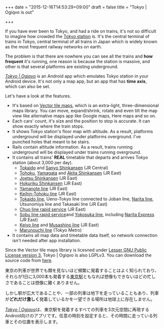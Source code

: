 +++
date = "2015-12-16T14:53:29+09:00"
draft = false
title = "Tokyo | Ogiqvo is out"

+++

If you have ever been to Tokyo, and had a ride on trains, it's not so difficult to imagine how crowded the [Tokyo station](https://en.wikipedia.org/wiki/Tokyo_Station) is. It's the central terminal of trains in Tokyo, central terminal of all trains in Japan which is widely known as the most frequent railway networks on earth.

The problem is that there are nowhere you can see all the trains and **how frequent** it's running, one reason is because the station is massive, and other is that several platforms are existing underground.

[*Tokyo | Ogiqvo*](https://play.google.com/store/apps/details?id=com.ogiqvo.view.tokyo) is an Android app which emulates Tokyo station in your Android device. It's not only a map app, but an app that has **time axis**, which can also be set.

Let's have a look at the features.

* It's based on [Vector tile maps](https://github.com/opensciencemap/vtm), which is an extra-light, three-dimensional maps library. You can move, expand/shrink, rotate and even tilt the map view like alternative maps app like Google maps, Here maps and so on.
* Each cars' count, it's size and the position to stop is accurate. It can show exactly where the train stops.
* It shows Tokyo station's floor map with altitude. As a result, platforms underground will be displayed under platforms overground. I've punched holes that meant to be stairs.
* Rails contain altitude information. As a result, trains running underground will be displayed under trains running overground.
* It contains all trains' **REAL** timetable that departs and arrives Tokyo station (about 3,000 per day).
  * [Tokaido](https://en.wikipedia.org/wiki/Tokaido_Shinkansen) and [Sanyo Shinkansen](https://en.wikipedia.org/wiki/Sany%C5%8D_Shinkansen) (JR Central)
  * [Tohoku](https://en.wikipedia.org/wiki/Tohoku_Shinkansen), [Yamagata](https://en.wikipedia.org/wiki/Yamagata_Shinkansen) and [Akita Shinkansen](https://en.wikipedia.org/wiki/Akita_Shinkansen) (JR East)
  * [Joetsu Shinkansen](https://en.wikipedia.org/wiki/J%C5%8Detsu_Shinkansen) (JR East)
  * [Hokuriku Shinkansen](https://en.wikipedia.org/wiki/Hokuriku_Shinkansen) (JR East)
  * [Yamanote line](https://en.wikipedia.org/wiki/Yamanote_Line) (JR East)
  * [Keihin-Tohoku line](https://en.wikipedia.org/wiki/Keihin-T%C5%8Dhoku_Line) (JR East)
  * [Tokaido line](https://en.wikipedia.org/wiki/T%C5%8Dkaid%C5%8D_Main_Line), Ueno-Tokyo line connected to Joban line, [Narita line](https://en.wikipedia.org/wiki/Narita_Line), Utsunomiya line and Takasaki line (JR East)
  * [Chuo line rapid service](https://en.wikipedia.org/wiki/Ch%C5%AB%C5%8D_Main_Line) (JR East)
  * [Sobu line rapid service](https://en.wikipedia.org/wiki/S%C5%8Dbu_Main_Line)and [Yokosuka line](https://en.wikipedia.org/wiki/Yokosuka_Line), including [Narita Express](https://en.wikipedia.org/wiki/Narita_Express) (JR East)
  * [Keiyo line](https://en.wikipedia.org/wiki/Keiy%C5%8D_Line) and [Musashino line](https://en.wikipedia.org/wiki/Musashino_Line) (JR East)
  * [Marunouchi line](https://en.wikipedia.org/wiki/Tokyo_Metro_Marunouchi_Line) (Tokyo Metro)
* It contains all map data and timetable data itself, so network connection isn't needed after app installation.

Since the Vector tile maps library is licesned under [Lesser GNU Public License version 3](http://www.gnu.org/licenses/lgpl-3.0.html), Tokyo | Ogiqvo is also LGPLv3. You can download the source code from [here](https://github.com/ogiqvo/ogiqvo.com-opensciencemap-lgplv3).

東京の列車が世界でも類を見ないほど頻繁に発着することはよく知られており、それらが1日に3,000本も発着する[東京駅](https://ja.wikipedia.org/wiki/%E6%9D%B1%E4%BA%AC%E9%A7%85)ともなれば想像もできないほどの忙しさであることは想像に難くありません。

しかし駅が広大であることや、一部の列車は地下を走っていることもあり、列車が**どれだけ激しく**発着しているかを一望できる場所は地球上に存在しません。

[*Tokyo | Ogiqvo*](https://play.google.com/store/apps/details?id=com.ogiqvo.view.tokyo)は、東京駅を発着するすべての列車を3次元空間に再現するAndroid向けのアプリです。任意の時刻を設定すると、その時間に走っている列車とその位置を表示します。
